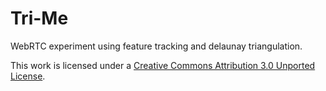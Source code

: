 # Tri-Me

WebRTC experiment using feature tracking and delaunay triangulation.

This work is licensed under a [Creative Commons Attribution 3.0 Unported License](http://creativecommons.org/licenses/by/3.0/).
